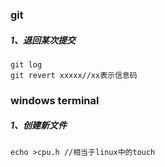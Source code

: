 ### git

##### 1、退回某次提交

```shell
git log
git revert xxxxx//xx表示信息码
```

### windows terminal

##### 1、创建新文件

```
echo >cpu.h //相当于linux中的touch
```

